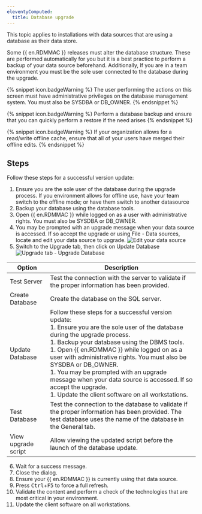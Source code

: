 ```yaml
---
eleventyComputed:
  title: Database upgrade
---
```

This topic applies to installations with data sources that are using a database as their data store.

Some {{ en.RDMMAC }} releases must alter the database structure. These are performed automatically for you but it is a best practice to perform a backup of your data source beforehand. Additionally, If you are in a team environment you must be the sole user connected to the database during the upgrade.

{% snippet icon.badgeWarning %}
The user performing the actions on this screen must have administrative privileges on the database management system. You must also be SYSDBA or DB_OWNER.
{% endsnippet %}

{% snippet icon.badgeWarning %}
Perform a database backup and ensure that you can quickly perform a restore if the need arises
{% endsnippet %}

{% snippet icon.badgeWarning %}
If your organization allows for a read/write offline cache, ensure that all of your users have merged their offline edits.
{% endsnippet %}

## Steps

Follow these steps for a successful version update:

1. Ensure you are the sole user of the database during the upgrade process. If you environment allows for offline use, have your team switch to the offline mode; or have them switch to another datasource
1. Backup your database using the database tools.
1. Open {{ en.RDMMAC }} while logged on as a user with administrative rights. You must also be SYSDBA or DB_OWNER.
1. You may be prompted with an upgrade message when your data source is accessed. If so accept the upgrade or using File - Data sources, locate and edit your data source to upgrade.
![Edit your data source](https://cdnweb.devolutions.net/docs/en/rdm/mac/clip11015.png)
1. Switch to the Upgrade tab, then click on Update Database
![Upgrade tab - Upgrade Database](https://cdnweb.devolutions.net/docs/en/rdm/mac/clip11016.png)

| Option            | Description |
|-------------------|-------------|
| Test Server       | Test the connection with the server to validate if the proper information has been provided. |
| Create Database   | Create the database on the SQL server. |
| Update Database   | Follow these steps for a successful version update: <br>1. Ensure you are the sole user of the database during the upgrade process. <br>1. Backup your database using the DBMS tools. <br>1. Open {{ en.RDMMAC }} while logged on as a user with administrative rights. You must also be SYSDBA or DB_OWNER. <br>1. You may be prompted with an upgrade message when your data source is accessed. If so accept the upgrade. <br>1. Update the client software on all workstations. |
| Test Database     | Test the connection to the database to validate if the proper information has been provided. The test database uses the name of the database in the General tab.                |
| View upgrade script| Allow viewing the updated script before the launch of the database update. |

6. Wait for a success message.
1. Close the dialog.
1. Ensure your {{ en.RDMMAC }} is currently using that data source.
1. Press <kbd>Ctrl</kbd>+<kbd>F5</kbd> to force a full refresh.
1. Validate the content and perform a check of the technologies that are most critical in your environment.
1. Update the client software on all workstations.
